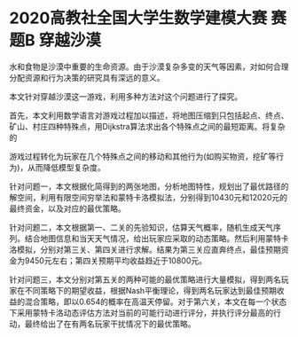 # 2020高教社全国大学生数学建模大赛 赛题B 穿越沙漠

水和食物是沙漠中重要的生命资源。由于沙漠复杂多变的天气等因素，对如何合理分配资源和行为决策的研究具有深远的意义。

本文针对穿越沙漠这一游戏，利用多种方法对这个问题进行了探究。

首先，本文利用数学语言对游戏过程加以描述，将地图压缩到只包括起点、终点、矿山、村庄四种特殊点，用Dijkstra算法求出各个特殊点之间的最短距离。将复杂的

游戏过程转化为玩家在几个特殊点之间的移动和其他行为(如购买物资，挖矿等行为)，从而降低模型复杂度。

针对问题一，本文根据化简得到的两张地图，分析地图特性，规划出了最优路径的解空间，利用有限空间穷举法和蒙特卡洛模拟法，分别得到10430元和12020元的最终资金，以及对应的最优策略。

针对问题二，本文根据第一、二关的先验知识，估算天气概率，随机生成天气序列。结合地图信息和当天天气情况，给出玩家应采取的动态策略。然后利用蒙特卡洛模拟，分别对第三关、第四关进行求解。结果为第三关应直奔终点，最佳预期资金为9450元左右；第四关预期平均收益趋近于10800元。

针对问题三，本文分别对第五关的两种可能的最优策略进行大量模拟，得到两名玩家在不同策略下的期望收益，根据Nash平衡理论，得到两名玩家达到最佳预期收益的混合策略，即以0.654的概率在高温天停留。对于第六关，本文在每一个状态下采用蒙特卡洛动态评估方法对当前的可能行动进行评分，并执行评分最高的行动，最终给出了在有两名玩家干扰情况下的最优策略。